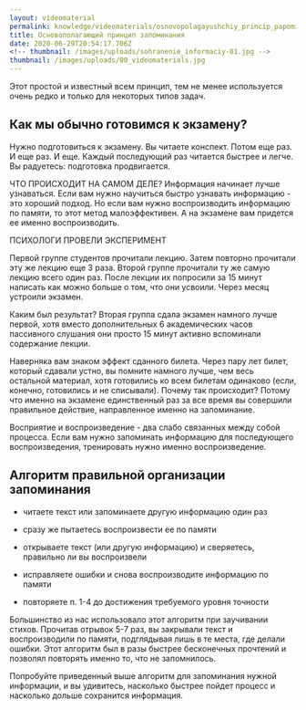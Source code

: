 ```yaml
---
layout: videomaterial
permalink: knowledge/videomaterials/osnovopolagayushchiy_princip_papominaniya/index.html
title: Основополагающий принцип запоминания 
date: 2020-06-29T20:54:17.706Z
<!-- thumbnail: /images/uploads/sohranenie_informaciy-01.jpg -->
thumbnail: /images/uploads/00_videomaterials.jpg
---
```

Этот простой и известный всем принцип, тем не менее используется очень редко и только для некоторых типов задач.

## Как мы обычно готовимся к экзамену?

	
Нужно подготовиться к экзамену. Вы читаете конспект. Потом еще раз. И еще раз. И еще. Каждый последующий раз читается быстрее и легче. Вы радуетесь: подготовка продвигается.

	
ЧТО ПРОИСХОДИТ НА САМОМ ДЕЛЕ?
Информация начинает лучше узнаваться. Если вам нужно научиться быстро узнавать информацию - это хороший подход. Но если вам нужно воспроизводить информацию по памяти, то этот метод малоэффективен. А на экзамене вам придется ее именно воспроизводить.

ПСИХОЛОГИ ПРОВЕЛИ ЭКСПЕРИМЕНТ

Первой группе студентов прочитали лекцию. Затем повторно прочитали эту же лекцию еще 3 раза. Второй группе прочитали ту же самую лекцию всего один раз. После лекции их попросили за 15 минут написать как можно больше о том, что они усвоили. Через месяц устроили экзамен.

Каким был результат? Вторая группа сдала экзамен намного лучше первой, хотя вместо дополнительных 6 академических часов пассивного слушания они просто 15 минут активно вспоминали содержание лекции.

Наверняка вам знаком эффект сданного билета. Через пару лет билет, который сдавали устно, вы помните намного лучше, чем весь остальной материал, хотя готовились ко всем билетам одинаково (если, конечно, готовились и не списывали). Почему так происходит? Потому что именно на экзамене единственный раз за все время вы совершили правильное действие, направленное именно на запоминание.

Восприятие и воспроизведение - два слабо связанных между собой процесса. Если вам нужно запоминать информацию для последующего воспроизведения, тренировать нужно именно воспроизведение.

## Алгоритм правильной организации запоминания

- читаете текст или запоминаете другую информацию один раз

- сразу же пытаетесь воспроизвести ее по памяти

- открываете текст (или другую информацию) и сверяетесь, правильно ли вы воcпроизвели

- исправляете ошибки и снова воспроизводите информацию по памяти

- повторяете п. 1-4 до достижения требуемого уровня точности

Большинство из нас использовало этот алгоритм при заучивании стихов. Прочитав отрывок 5-7 раз, вы закрывали текст и воспроизводили по памяти, подглядывая лишь в те места, где делали ошибки. Этот алгоритм был в разы быстрее бесконечных прочтений и позволял повторять именно то, что не запомнилось.

Попробуйте приведенный выше алгоритм для запоминания нужной информации, и вы удивитесь, насколько быстрее пойдет процесс и насколько дольше сохранится информация.